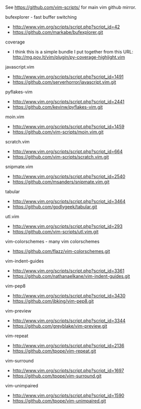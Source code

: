 See https://github.com/vim-scripts/ for main vim github mirror.


bufexplorer - fast buffer switching
*   http://www.vim.org/scripts/script.php?script_id=42
*   https://github.com/markabe/bufexplorer.git

coverage
*   I think this is a simple bundle I put together from this URL:
    http://mg.pov.lt/vim/plugin/py-coverage-highlight.vim

javascript.vim
*   http://www.vim.org/scripts/script.php?script_id=1491
*   https://github.com/serverhorror/javascript.vim.git

pyflakes-vim
*   http://www.vim.org/scripts/script.php?script_id=2441
*   https://github.com/kevinw/pyflakes-vim.git

moin.vim
*   http://www.vim.org/scripts/script.php?script_id=1459
*   https://github.com/vim-scripts/moin.vim.git

scratch.vim
*   http://www.vim.org/scripts/script.php?script_id=664
*   https://github.com/vim-scripts/scratch.vim.git

snipmate.vim
*   http://www.vim.org/scripts/script.php?script_id=2540
*   https://github.com/msanders/snipmate.vim.git

tabular
*   http://www.vim.org/scripts/script.php?script_id=3464
*   https://github.com/godlygeek/tabular.git

utl.vim
*   http://www.vim.org/scripts/script.php?script_id=293
*   https://github.com/vim-scripts/utl.vim.git

vim-colorschemes - many vim colorschemes
*   https://github.com/flazz/vim-colorschemes.git

vim-indent-guides
*   http://www.vim.org/scripts/script.php?script_id=3361
*   https://github.com/nathanaelkane/vim-indent-guides.git

vim-pep8
*   http://www.vim.org/scripts/script.php?script_id=3430
*   https://github.com/jbking/vim-pep8.git

vim-preview
*   http://www.vim.org/scripts/script.php?script_id=3344
*   https://github.com/greyblake/vim-preview.git

vim-repeat
*   http://www.vim.org/scripts/script.php?script_id=2136
*   https://github.com/tpope/vim-repeat.git

vim-surround
*   http://www.vim.org/scripts/script.php?script_id=1697
*   https://github.com/tpope/vim-surround.git

vim-unimpaired
*   http://www.vim.org/scripts/script.php?script_id=1590
*   https://github.com/tpope/vim-unimpaired.git


